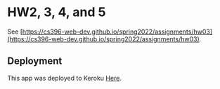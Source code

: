 # HW2, 3, 4, and 5

See [https://cs396-web-dev.github.io/spring2022/assignments/hw03](https://cs396-web-dev.github.io/spring2022/assignments/hw03).

## Deployment

This app was deployed to Keroku [Here](https://photo-app-demo-web-dev.herokuapp.com/).
